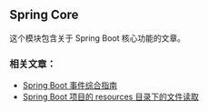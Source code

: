 ## Spring Core
这个模块包含关于 Spring Boot 核心功能的文章。

### 相关文章：
- [Spring Boot 事件综合指南]()
- [Spring Boot 项目的 resources 目录下的文件读取](https://relive27.github.io/blog/spring-read-resource)
